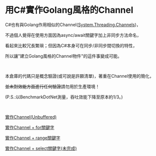 # 用C#實作Golang風格的Channel
C#也有與Golang作用相似的Channel([System.Threading.Channels](https://devblogs.microsoft.com/dotnet/an-introduction-to-system-threading-channels/))，

不過個人覺得在使用方面因為async/await關鍵字加上非同步方法命名，

看起來比較冗長繁瑣；但因為C#本身可在同步/非同步間切換的特性，

所以讓"建立Golang風格的Channel物件"的這件事變成可能。

&nbsp;

本倉庫的代碼只是概念驗證(或可說是許願清單)，著重在Channel使用的簡化，

~~並未對效能方面進行任何驗證~~請勿用於生產環境！

(P.S.:以BenchmarkDotNet測量，吞吐效能下降至原本約1/3。)

&nbsp;

[實作Channel(Unbuffered)](/pages/unbuffered-channel.md)

[實作Channel + for關鍵字](/pages/for-with-channel.md)

[實作Channel + range關鍵字](/pages/range-with-channel.md)

[實作Channel + select關鍵字(未完成)](/pages/select-with-channel.md)

